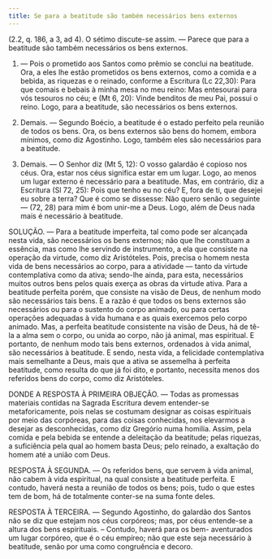```yaml
---
title: Se para a beatitude são também necessários bens externos
---
```


(2.2, q. 186, a 3, ad 4).
  O sétimo discute-se assim. — Parece que para a beatitude são também necessários os bens externos.  

1. — Pois o prometido aos Santos como prêmio se conclui na beatitude. Ora, a eles lhe estão prometidos os bens externos, como a comida e a bebida, as riquezas e o reinado, conforme a Escritura (Lc 22,30): Para que comais e bebais à minha mesa no meu reino: Mas entesourai para vós tesouros no céu; e (Mt 6, 20): Vinde benditos de meu Pai, possui o reino. Logo, para a beatitude, são necessários os bens externos.  

2. Demais. — Segundo Boécio, a beatitude é o estado perfeito pela reunião de todos os bens. Ora, os bens externos são bens do homem, embora mínimos, como diz Agostinho. Logo, também eles são necessários para a beatitude.  

3. Demais. — O Senhor diz (Mt 5, 12): O vosso galardão é copioso nos céus. Ora, estar nos céus significa estar em um lugar. Logo, ao menos um lugar externo é necessário para a beatitude.  Mas, em contrário, diz a Escritura (Sl 72, 25): Pois que tenho eu no céu? E, fora de ti, que desejei eu sobre a terra? Que é como se dissesse: Não quero senão o seguinte — (72, 28) para mim é bom unir-me a Deus. Logo, além de Deus nada mais é necessário à beatitude.  

SOLUÇÃO. — Para a beatitude imperfeita, tal como pode ser alcançada nesta vida, são necessários os bens externos; não que lhe constituam a essência, mas como lhe servindo de instrumento, a ela que consiste na operação da virtude, como diz Aristóteles. Pois, precisa o homem nesta vida de bens necessários ao corpo, para a atividade — tanto da virtude contemplativa como da ativa; sendo-lhe ainda, para esta, necessários muitos outros bens pelos quais exerça as obras da virtude ativa.  Para a beatitude perfeita porém, que consiste na visão de Deus, de nenhum modo são necessários tais bens. E a razão é que todos os bens externos são necessários ou para o sustento do corpo animado, ou para certas operações adequadas à vida humana e as quais exercemos pelo corpo animado. Mas, a perfeita beatitude consistente na visão de Deus, há de tê-la a alma sem o corpo, ou unida ao corpo, não já animal, mas espiritual. E portanto, de nenhum modo tais bens externos, ordenados à vida animal, são necessários à beatitude. E sendo, nesta vida, a felicidade contemplativa mais semelhante a Deus, mais que a ativa se assemelha à perfeita beatitude, como resulta do que já foi dito, e portanto, necessita menos dos referidos bens do corpo, como diz Aristóteles.  

DONDE A RESPOSTA À PRIMEIRA OBJEÇÃO. — Todas as promessas materiais contidas na Sagrada Escritura devem entender-se metaforicamente, pois nelas se costumam designar as coisas espirituais por meio das corpóreas, para das coisas conhecidas, nos elevarmos a desejar as desconhecidas, como diz Gregório numa homilia. Assim, pela comida e pela bebida se entende a deleitação da beatitude; pelas riquezas, a suficiência pela qual ao homem basta Deus; pelo reinado, a exaltação do homem até a união com Deus.  

RESPOSTA À SEGUNDA. — Os referidos bens, que servem à vida animal, não cabem à vida espiritual, na qual consiste a beatitude perfeita. E contudo, haverá nesta a reunião de todos os bens; pois, tudo o que estes tem de bom, há de totalmente conter-se na suma fonte deles.  

RESPOSTA À TERCEIRA. — Segundo Agostinho, do galardão dos Santos não se diz que estejam nos céus corpóreos; mas, por céus entende-se a altura dos bens espirituais. – Contudo, haverá para os bem- aventurados um lugar corpóreo, que é o céu empíreo; não que este seja necessário à beatitude, senão por uma como congruência e decoro.